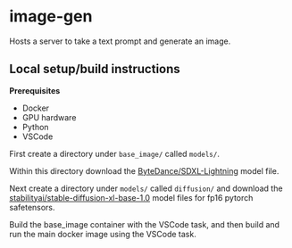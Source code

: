 image-gen
=========

Hosts a server to take a text prompt and generate an image.

## Local setup/build instructions

**Prerequisites**
* Docker
* GPU hardware
* Python
* VSCode

First create a directory under `base_image/` called `models/`.

Within this directory download the [ByteDance/SDXL-Lightning](https://huggingface.co/ByteDance/SDXL-Lightning/blob/main/sdxl_lightning_4step_unet.safetensors) model file.

Next create a directory under `models/` called `diffusion/` and download the
[stabilityai/stable-diffusion-xl-base-1.0](https://huggingface.co/stabilityai/stable-diffusion-xl-base-1.0/tree/main) model files for fp16 pytorch safetensors.

Build the base_image container with the VSCode task, and then build and run the main docker image using the VSCode task.

